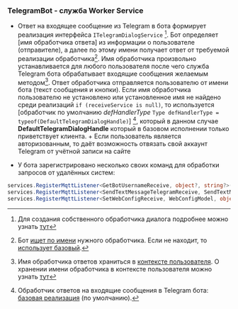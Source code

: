 ### TelegramBot - служба Worker Service

- Ответ на входящее сообщение из Telegram в бота формирует реализация интерфейса `ITelegramDialogService` [^1].
Бот определяет [имя обработчика ответа] из информации о пользователе (отправителе), а далее по этому имени получает ответ от требуемой реализации обработчика[^4].
Имя обработчика произвольно устанавливается для любого пользователя после чего служба Telegram бота обрабатывает входящие сообщения желаемым методом[^2].
Ответ обработчика отправляется пользователю от имени бота (текст сообщения и кнопки). Если имя обработчика пользователю не установлено или установленное имя не найдено среди реализаций `if (receiveService is null)`, то используется [обработчик по умолчанию *defHandlerType* `Type defHandlerType = typeof(DefaultTelegramDialogHandle)`] [^3], который в данном случае __DefaultTelegramDialogHandle__ который в базовом исполнении только приветствует клиента. + Если пользователь является авторизованным, то даёт возможность отвязать свой аккаунт Telegram от учётной записи на сайте

- У бота зарегистрировано несколько своих команд для обработки запросов от удалённых систем:
```c#
services.RegisterMqttListener<GetBotUsernameReceive, object?, string?>(); // возвращает имя бота
services.RegisterMqttListener<SendTextMessageTelegramReceive, SendTextMessageTelegramBotModel, int?>(); // отправка сообщения в Telegram
services.RegisterMqttListener<SetWebConfigReceive, WebConfigModel, object?>(); // установка настроек web сервиса
```

[^1]: Для создания собственного обработчика диалога подробнее можно узнать [тут](https://github.com/badhitman/DesignerApp/tree/main/ServerLib/Services/TelegramDialog)

[^2]: Имя обработчика ответов храниться в [контексте пользователя](https://github.com/badhitman/DesignerApp/blob/main/SharedLib/Models/TelegramUserBaseModelDb.cs#L45). О хранении имени обработчика в контексте пользователя можно узнать [тут](https://github.com/badhitman/DesignerApp/tree/main/ServerLib/Services/TelegramDialog#контекст-хранения-имени-обработчика-для-пользователя)

[^3]: Обработчик ответов на входящие сообщения в Telegram бота: [базовая реализация](https://github.com/badhitman/DesignerApp/blob/main/ServerLib/Services/TelegramDialog/DefaultTelegramDialogHandle.cs) (по умолчанию).

[^4]: Бот [ищет по имени](https://github.com/badhitman/DesignerApp/blob/main/Telegram.Bot.Polling/Services/UpdateHandler.cs#L155) нужного обработчика. Если не находит, то [использует базовый](https://github.com/badhitman/DesignerApp/blob/main/Telegram.Bot.Polling/Services/UpdateHandler.cs#L159).
